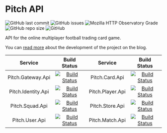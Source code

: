 # Pitch API

![GitHub last commit](https://img.shields.io/github/last-commit/jcbcn/pitch-api.svg)
![GitHub issues](https://img.shields.io/github/issues/jcbcn/pitch-api.svg)
![Mozilla HTTP Observatory Grade](https://img.shields.io/mozilla-observatory/grade/api.pitch-game.io.svg)
![GitHub repo size](https://img.shields.io/github/repo-size/jcbcn/pitch-api.svg)
![GitHub](https://img.shields.io/github/license/jcbcn/pitch-api.svg)

API for the online multiplayer football trading card game.

You can [read more](https://github.com/jcbcn/pitch-blog) about the development of the project on the blog.

|    Service   |  Build Status  |    Service    |  Build Status |
|     :---:    |     :---:      |     :---:     |     :---:     |
| Pitch.Gateway.Api   | [![Build Status](https://dev.azure.com/pitch-game/Pitch%20API/_apis/build/status/Pitch.Gateway.Api?branchName=master)](https://dev.azure.com/pitch-game/Pitch%20API/_build/latest?definitionId=2&branchName=master)     | Pitch.Card.Api    | [![Build Status](https://dev.azure.com/pitch-game/Pitch%20API/_apis/build/status/Pitch.Card.Api?branchName=master)](https://dev.azure.com/pitch-game/Pitch%20API/_build/latest?definitionId=4&branchName=master)
| Pitch.Identity.Api  | [![Build Status](https://dev.azure.com/pitch-game/Pitch%20API/_apis/build/status/Pitch.Identity.Api?branchName=master)](https://dev.azure.com/pitch-game/Pitch%20API/_build/latest?definitionId=3&branchName=master)       | Pitch.Player.Api     | [![Build Status](https://dev.azure.com/pitch-game/Pitch%20API/_apis/build/status/Pitch.Player.Api?branchName=master)](https://dev.azure.com/pitch-game/Pitch%20API/_build/latest?definitionId=5&branchName=master)
Pitch.Squad.Api       | [![Build Status](https://dev.azure.com/pitch-game/Pitch%20API/_apis/build/status/Pitch.Squad.Api?branchName=master)](https://dev.azure.com/pitch-game/Pitch%20API/_build/latest?definitionId=6&branchName=master)      |  Pitch.Store.Api     | [![Build Status](https://dev.azure.com/pitch-game/Pitch%20API/_apis/build/status/Pitch.Store.Api?branchName=master)](https://dev.azure.com/pitch-game/Pitch%20API/_build/latest?definitionId=7&branchName=master)
| Pitch.User.Api        | [![Build Status](https://dev.azure.com/pitch-game/Pitch%20API/_apis/build/status/Pitch.User.Api?branchName=master)](https://dev.azure.com/pitch-game/Pitch%20API/_build/latest?definitionId=8&branchName=master)      | Pitch.Match.Api       | [![Build Status](https://dev.azure.com/pitch-game/Pitch%20API/_apis/build/status/Pitch.Match.Api?branchName=master)](https://dev.azure.com/pitch-game/Pitch%20API/_build/latest?definitionId=9&branchName=master)
